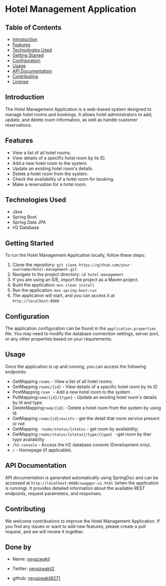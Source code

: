 # Hotel Management Application


## Table of Contents
- [Introduction](#introduction)
- [Features](#features)
- [Technologies Used](#technologies-used)
- [Getting Started](#getting-started)
- [Configuration](#configuration)
- [Usage](#usage)
- [API Documentation](#api-documentation)
- [Contributing](#contributing)
- [License](#license)

## Introduction

The Hotel Management Application is a web-based system designed to manage hotel rooms and bookings. It allows hotel administrators to add, update, and delete room information, as well as handle customer reservations.

## Features

- View a list of all hotel rooms.
- View details of a specific hotel room by its ID.
- Add a new hotel room to the system.
- Update an existing hotel room's details.
- Delete a hotel room from the system.
- Check the availability of a hotel room for booking.
- Make a reservation for a hotel room.

## Technologies Used

- Java
- Spring Boot
- Spring Data JPA
- H2 Database


## Getting Started

To run the Hotel Management Application locally, follow these steps:

1. Clone the repository: `git clone https://github.com/your-username/Hotel-management.git`
2. Navigate to the project directory: `cd hotel-management`
3. If you are using an IDE, import the project as a Maven project.
4. Build the application: `mvn clean install`
5. Run the application: `mvn spring-boot:run`
6. The application will start, and you can access it at `http://localhost:8080`

## Configuration

The application configuration can be found in the `application.properties` file. You may need to modify the database connection settings, server port, or any other properties based on your requirements.

## Usage

Once the application is up and running, you can access the following endpoints:

- GetMapping `rooms` - View a list of all hotel rooms.
- GetMapping `rooms/{id}` - View details of a specific hotel room by its ID 
- PostMapping `room ` - Add a new hotel room to the system .
- PutMapping`room/{id}/{type}` - Update an existing hotel room's details by Id and type.
- DeleteMapping`room/{id}` - Delete a hotel room from the system by using Id.
- GetMapping `room/{id}/exists` - get the detail that room service present or not
- GetMapping ` rooms/status/{status` - get room by availability;
- GetMapping `rooms/status/{status}/type/{type} ` -get room by ther type availability
- `/h2-console` - Access the H2 database console (Development only).
- `/` - Homepage (if applicable).

## API Documentation

API documentation is generated automatically using SpringDoc and can be accessed at `http://localhost:8080/swagger-ui.html` (when the application is running). It provides detailed information about the available REST endpoints, request parameters, and responses.

## Contributing

We welcome contributions to improve the Hotel Management Application. If you find any issues or want to add new features, please create a pull request, and we will review it together.




## Done by 

- Name: [neyazwakil](https://github.com/Neyazwakil/gitassign)

- Twitter: [neyazwakil2](https://twitter.com/your_twitter_id)
- github:  [neyazwakil8271](https://github.com/)

